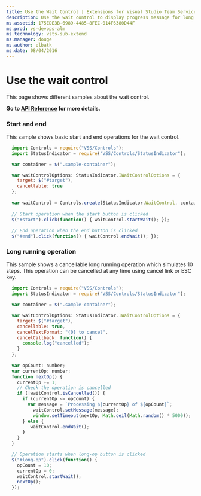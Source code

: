 ```yaml
---
title: Use the Wait Control | Extensions for Visual Studio Team Services
description: Use the wait control to display progress message for long running operations in your app for Visual Studio Team Services.
ms.assetid: 175EDE3B-6989-4485-8FEC-014F6380D44F
ms.prod: vs-devops-alm
ms.technology: vsts-sub-extend
ms.manager: douge
ms.author: elbatk
ms.date: 08/04/2016
---
```


# Use the wait control

This page shows different samples about the wait control.

**Go to [API Reference](../../reference/client/controls/waitcontrol.md) for more details.**

<a name="basic"></a>
### Start and end
This sample shows basic start and end operations for the wait control. 

``` javascript
  import Controls = require("VSS/Controls");
  import StatusIndicator = require("VSS/Controls/StatusIndicator");

  var container = $(".sample-container");

  var waitControlOptions: StatusIndicator.IWaitControlOptions = {
    target: $("#target"),
    cancellable: true
  };
  
  var waitControl = Controls.create(StatusIndicator.WaitControl, container, waitControlOptions);
  
  // Start operation when the start button is clicked
  $("#start").click(function() { waitControl.startWait(); });
  
  // End operation when the end button is clicked
  $("#end").click(function() { waitControl.endWait(); });
```
<a name="long-running"></a>
### Long running operation
This sample shows a cancellable long running operation which simulates 10 steps. This operation can be cancelled at any time using cancel link or ESC key.

``` javascript
  import Controls = require("VSS/Controls");
  import StatusIndicator = require("VSS/Controls/StatusIndicator");

  var container = $(".sample-container");

  var waitControlOptions: StatusIndicator.IWaitControlOptions = {
    target: $("#target"),
    cancellable: true,
    cancelTextFormat: "{0} to cancel",
    cancelCallback: function() {
      console.log("cancelled");
    }
  };
  
  var opCount: number;
  var currentOp: number;
  function nextOp() {
    currentOp += 1;
    // Check the operation is cancelled
    if (!waitControl.isCancelled()) {
      if (currentOp <= opCount) {
        var message = `Processing ${currentOp} of ${opCount}`;
          waitControl.setMessage(message);
          window.setTimeout(nextOp, Math.ceil(Math.random() * 5000));
      } else {
         waitControl.endWait();
      }
    }
  }

  // Operation starts when long-op button is clicked
  $("#long-op").click(function() {
    opCount = 10;
    currentOp = 0;
    waitControl.startWait();
    nextOp();
  });
```